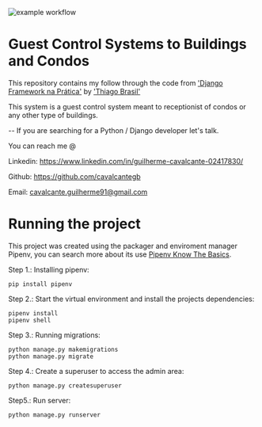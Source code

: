 ![example workflow](https://github.com/cavalcantegb/django-gerencia-portaria/actions/workflows/django.yml)


# Guest Control Systems to Buildings and Condos

This repository contains my follow through the code from ['Django Framework na Prática'](https://www.udemy.com/course/djangoframeworknapratica) by ['Thiago Brasil'](https://github.com/tchaguitos)

This system is a guest control system meant to receptionist of condos or any other type of buildings.

--
If you are searching for a Python / Django developer let's talk.  

You can reach me @

Linkedin: https://www.linkedin.com/in/guilherme-cavalcante-02417830/

Github: https://github.com/cavalcantegb

Email: cavalcante.guilherme91@gmail.com

# Running the project

This project was created using the packager and enviroment manager Pipenv, you can search more about its use [Pipenv Know The Basics](https://pipenv-fork.readthedocs.io/en/latest/basics.html).

Step 1.: Installing pipenv:

    pip install pipenv

Step 2.: Start the virtual environment and install the projects dependencies:

    pipenv install
    pipenv shell
   
Step 3.:  Running migrations:

    python manage.py makemigrations
    python manage.py migrate

Step 4.:  Create a superuser to access the admin area:

    python manage.py createsuperuser
Step5.: Run server:

    python manage.py runserver
